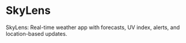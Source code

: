 # SkyLens
SkyLens: Real-time weather app with forecasts, UV index, alerts, and location-based updates.
